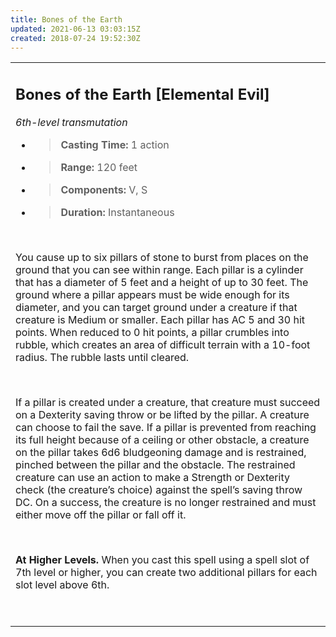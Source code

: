 ```yaml
---
title: Bones of the Earth
updated: 2021-06-13 03:03:15Z
created: 2018-07-24 19:52:30Z
---
```


<table><tbody><tr class="odd"><td><h2 id="bones-of-the-earth-elemental-evil"><strong>Bones of the Earth</strong> [Elemental Evil]</h2><p><em>6th-level transmutation</em></p><ul><li><blockquote><p><strong>Casting Time:</strong> 1 action</p></blockquote></li><li><blockquote><p><strong>Range:</strong> 120 feet</p></blockquote></li><li><blockquote><p><strong>Components:</strong> V, S</p></blockquote></li><li><blockquote><p><strong>Duration:</strong> Instantaneous</p></blockquote></li></ul><p> </p><p>You cause up to six pillars of stone to burst from places on the ground that you can see within range. Each pillar is a cylinder that has a diameter of 5 feet and a height of up to 30 feet. The ground where a pillar appears must be wide enough for its diameter, and you can target ground under a creature if that creature is Medium or smaller. Each pillar has AC 5 and 30 hit points. When reduced to 0 hit points, a pillar crumbles into rubble, which creates an area of difficult terrain with a 10-foot radius. The rubble lasts until cleared.</p><p> </p><p>If a pillar is created under a creature, that creature must succeed on a Dexterity saving throw or be lifted by the pillar. A creature can choose to fail the save. If a pillar is prevented from reaching its full height because of a ceiling or other obstacle, a creature on the pillar takes 6d6 bludgeoning damage and is restrained, pinched between the pillar and the obstacle. The restrained creature can use an action to make a Strength or Dexterity check (the creature’s choice) against the spell’s saving throw DC. On a success, the creature is no longer restrained and must either move off the pillar or fall off it.</p><p> </p><p><strong>At Higher Levels.</strong> When you cast this spell using a spell slot of 7th level or higher, you can create two additional pillars for each slot level above 6th.</p><p> </p></td></tr></tbody></table>